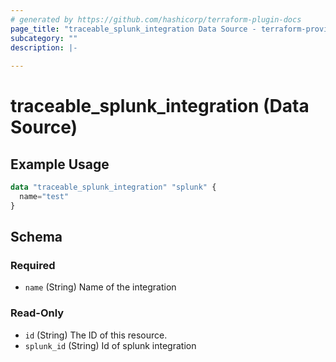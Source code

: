 ```yaml
---
# generated by https://github.com/hashicorp/terraform-plugin-docs
page_title: "traceable_splunk_integration Data Source - terraform-provider-traceable"
subcategory: ""
description: |-
  
---
```


# traceable_splunk_integration (Data Source)

## Example Usage

```terraform
data "traceable_splunk_integration" "splunk" {
  name="test"
}
```



<!-- schema generated by tfplugindocs -->
## Schema

### Required

- `name` (String) Name of the integration

### Read-Only

- `id` (String) The ID of this resource.
- `splunk_id` (String) Id of splunk integration
